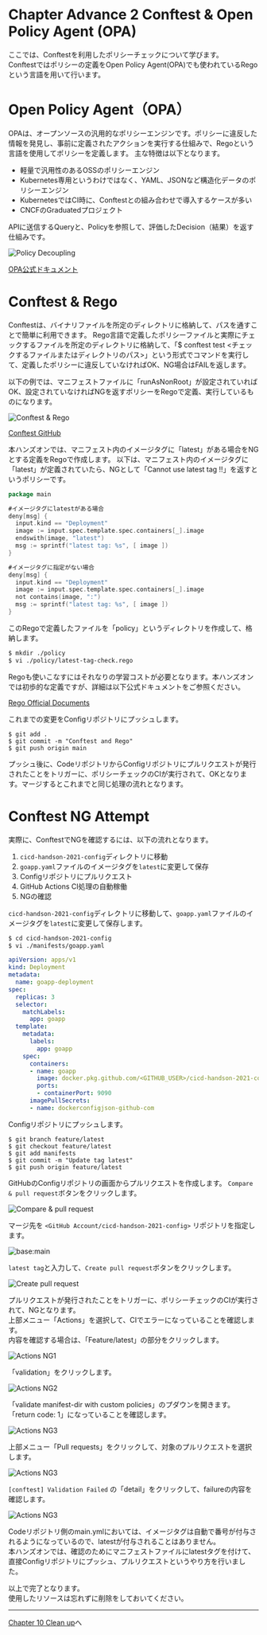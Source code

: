 # Chapter Advance 2 Conftest & Open Policy Agent (OPA)

ここでは、Conftestを利用したポリシーチェックについて学びます。  
Conftestではポリシーの定義をOpen Policy Agent(OPA)でも使われているRegoという言語を用いて行います。

# Open Policy Agent（OPA）

OPAは、オープンソースの汎用的なポリシーエンジンです。ポリシーに違反した情報を発見し、事前に定義されたアクションを実行する仕組みで、Regoという言語を使用してポリシーを定義します。
主な特徴は以下となります。

* 軽量で汎用性のあるOSSのポリシーエンジン
* Kubernetes専用というわけではなく、YAML、JSONなど構造化データのポリシーエンジン
* KubernetesではCI時に、Conftestとの組み合わせで導入するケースが多い
* CNCFのGraduatedプロジェクト

APIに送信するQueryと、Policyを参照して、評価したDecision（結果）を返す仕組みです。

![Policy Decoupling](images/chapter-advance/chapter-advance-003.png)

[OPA公式ドキュメント](https://www.openpolicyagent.org/docs/latest/)

# Conftest & Rego

Conftestは、バイナリファイルを所定のディレクトリに格納して、パスを通すことで簡単に利用できます。
Rego言語で定義したポリシーファイルと実際にチェックするファイルを所定のディレクトリに格納して、「$ conftest test <チェックするファイルまたはディレクトリのパス>」という形式でコマンドを実行して、定義したポリシーに違反していなければOK、NG場合はFAILを返します。

以下の例では、マニフェストファイルに「runAsNonRoot」が設定されていればOK、設定されていなければNGを返すポリシーをRegoで定義、実行しているものになります。

![Conftest & Rego](images/chapter-advance/chapter-advance-004.png)

 [Conftest GitHub](https://github.com/open-policy-agent/conftest/)

本ハンズオンでは、マニフェスト内のイメージタグに「latest」がある場合をNGとする定義をRegoで作成します。
以下は、マニフェスト内のイメージタグに「latest」が定義されていたら、NGとして「Cannot use latest tag !!」を返すというポリシーです。

```go
package main

#イメージタグにlatestがある場合
deny[msg] {
  input.kind == "Deployment"
  image := input.spec.template.spec.containers[_].image
  endswith(image, "latest")
  msg := sprintf("latest tag: %s", [ image ])
}

#イメージタグに指定がない場合
deny[msg] {
  input.kind == "Deployment"
  image := input.spec.template.spec.containers[_].image
  not contains(image, ":")
  msg := sprintf("latest tag: %s", [ image ])
}
```

このRegoで定義したファイルを「policy」というディレクトリを作成して、格納します。

```bash
$ mkdir ./policy
$ vi ./policy/latest-tag-check.rego
```

Regoも使いこなすにはそれなりの学習コストが必要となります。本ハンズオンでは初歩的な定義ですが、詳細は以下公式ドキュメントをご参照ください。

 [Rego Official Documents](https://www.openpolicyagent.org/docs/latest/policy-language/)

 これまでの変更をConfigリポジトリにプッシュします。

```git
$ git add .
$ git commit -m "Conftest and Rego"
$ git push origin main
```

プッシュ後に、CodeリポジトリからConfigリポジトリにプルリクエストが発行されたことをトリガーに、ポリシーチェックのCIが実行されて、OKとなります。マージするとこれまでと同じ処理の流れとなります。

# Conftest NG Attempt

実際に、ConftestでNGを確認するには、以下の流れとなります。

1. `cicd-handson-2021-config`ディレクトリに移動
2. `goapp.yaml`ファイルのイメージタグを`latest`に変更して保存
3. Configリポジトリにプルリクエスト
4. GitHub Actions CI処理の自動稼働
5. NGの確認

`cicd-handson-2021-config`ディレクトリに移動して、`goapp.yaml`ファイルのイメージタグを`latest`に変更して保存します。

```bash
$ cd cicd-handson-2021-config
$ vi ./manifests/goapp.yaml
```

```yaml
apiVersion: apps/v1
kind: Deployment
metadata:
  name: goapp-deployment
spec:
  replicas: 3
  selector:
    matchLabels:
      app: goapp
  template:
    metadata:
      labels:
        app: goapp
    spec:
      containers:
      - name: goapp
        image: docker.pkg.github.com/<GITHUB_USER>/cicd-handson-2021-code/go-image:latest #変更箇所
        ports:
        - containerPort: 9090
      imagePullSecrets:
      - name: dockerconfigjson-github-com
```

Configリポジトリにプッシュします。

```git
$ git branch feature/latest
$ git checkout feature/latest
$ git add manifests
$ git commit -m "Update tag latest"
$ git push origin feature/latest
```

GitHubのConfigリポジトリの画面からプルリクエストを作成します。
`Compare & pull request`ボタンをクリックします。

![Compare & pull request](images/chapter-advance/chapter-advance-005.png)

マージ先を `<GitHub Account/cicd-handson-2021-config>` リポジトリを指定します。

![base:main](images/chapter-advance/chapter-advance-006.png)

`latest tag`と入力して、`Create pull request`ボタンをクリックします。

![Create pull request](images/chapter-advance/chapter-advance-007.png)

プルリクエストが発行されたことをトリガーに、ポリシーチェックのCIが実行されて、NGとなります。  
上部メニュー「Actions」を選択して、CIでエラーになっていることを確認します。  
内容を確認する場合は、「Feature/latest」の部分をクリックします。

![Actions NG1](images/chapter-advance/chapter-advance-008.png)

「validation」をクリックします。

![Actions NG2](images/chapter-advance/chapter-advance-009.png)

「validate manifest-dir with custom policies」のプダウンを開きます。
「return code: 1」になっていることを確認します。

![Actions NG3](images/chapter-advance/chapter-advance-010.png)

上部メニュー「Pull requests」をクリックして、対象のプルリクエストを選択します。

![Actions NG3](images/chapter-advance/chapter-advance-011.png)

`[conftest] Validation Failed` の「detail」をクリックして、failureの内容を確認します。

![Actions NG3](images/chapter-advance/chapter-advance-012.png)

Codeリポジトリ側のmain.ymlにおいては、イメージタグは自動で番号が付与されるようになっているので、latestが付与されることはありません。  
本ハンズオンでは、確認のためにマニフェストファイルにlatestタグを付けて、直接Configリポジトリにプッシュ、プルリクエストというやり方を行いました。

以上で完了となります。  
使用したリソースは忘れずに削除をしておいてください。  

---
[Chapter 10 Clean up](chapter10.md)へ